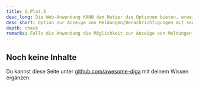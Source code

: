 ```yaml
---
title: O.Plat_5
desc_long: Die Web-Anwendung KANN dem Nutzer die Optionen bieten, erweiterte Meldungen und Benachrichtigungen, ggf. auch mit sensiblen Inhalten, anzuzeigen. Bei Werkseinstellung MUSS diese deaktiviert sein.
desc_short: Option zur Anzeige von Meldungen/Benachrichtigungen mit sensiblen Daten.         
depth: check
remarks: Falls die Anwendung die Möglichkeit zur Anzeige von Meldungen mit sensiblen Daten bietet, prüft der Evaluator, ob diese standardmäßig deaktiviert ist. Weiterhin prüft er, ob der Nutzer bei Aktivierung dieser Option angemessen über die daraus resultierenden Risiken aufgeklärt wird. Die Abwägungen des Herstellers, solche Optionen anzubieten, sind in der Risikobewertung zu berücksichtigen.
---
```


## Noch keine Inhalte

Du kannst diese Seite unter [github.com/awesome-diga](https://github.com/awesome-diga/tr-faq) mit deinem Wissen ergänzen.
